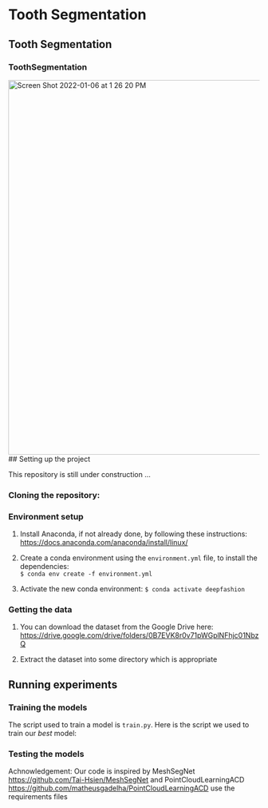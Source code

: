 # Tooth Segmentation
## Tooth Segmentation
### ToothSegmentation
<img width="750" alt="Screen Shot 2022-01-06 at 1 26 20 PM" src="https://user-images.githubusercontent.com/6019935/150260947-4d8a8601-5cc0-4e6d-8890-d1ae2d5bae98.png">
## Setting up the project

This repository is still under construction ... 

### Cloning the repository:
### Environment setup

1. Install Anaconda, if not already done, by following these instructions:
https://docs.anaconda.com/anaconda/install/linux/  

2. Create a conda environment using the `environment.yml` file, to install the dependencies:  
`$ conda env create -f environment.yml`

3. Activate the new conda environment:
`$ conda activate deepfashion`
### Getting the data

1. You can download the dataset from the Google Drive here:
https://drive.google.com/drive/folders/0B7EVK8r0v71pWGplNFhjc01NbzQ

2. Extract the dataset into some directory which is appropriate
 ## Running experiments

### Training the models

The script used to train a model is `train.py`. Here is the script we used to train our *best* model:
### Testing the models

Achnowledgement:
Our code is inspired by MeshSegNet https://github.com/Tai-Hsien/MeshSegNet and 
PointCloudLearningACD https://github.com/matheusgadelha/PointCloudLearningACD
use the requirements files 
